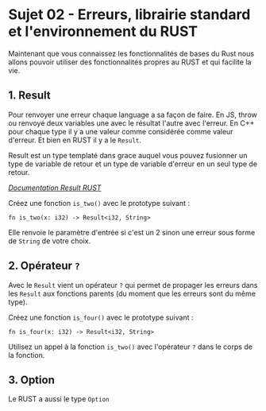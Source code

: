 # Sujet 02 - Erreurs, librairie standard et l'environnement du RUST

Maintenant que vous connaissez les fonctionnalités de bases du Rust nous allons pouvoir utiliser des fonctionnalités propres au RUST et qui facilite la vie.

## 1. Result

Pour renvoyer une erreur chaque language a sa façon de faire. En JS, throw ou renvoyé deux variables une avec le résultat l'autre avec l'erreur. En C++ pour chaque type il y a une valeur comme considérée comme valeur d'erreur. Et bien en RUST il y a le `Result`.

Result est un type templaté dans grace auquel vous pouvez fusionner un type de variable de retour et un type de variable d'erreur en un seul type de retour.

*[Documentation Result RUST](https://doc.rust-lang.org/std/result/)*

Créez une fonction `is_two()` avec le prototype suivant :

```
fn is_two(x: i32) -> Result<i32, String>
```

Elle renvoie le paramètre d'entrée si c'est un 2 sinon une erreur sous forme de `String` de votre choix.

## 2. Opérateur `?`

Avec le `Result` vient un opérateur `?` qui permet de propager les erreurs dans les `Result` aux fonctions parents (du moment que les erreurs sont du même type).

Créez une fonction `is_four()` avec le prototype suivant :

```
fn is_four(x: i32) -> Result<i32, String>
```

Utilisez un appel à la fonction `is_two()` avec l'opérateur `?` dans le corps de la fonction.

## 3. Option

Le RUST a aussi le type `Option` 
